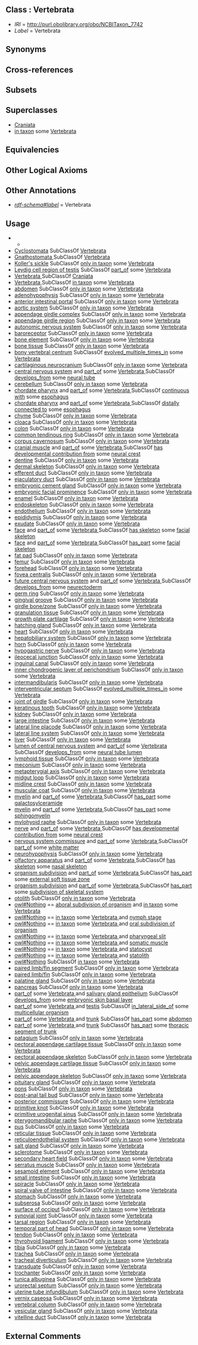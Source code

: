 
## Class : Vertebrata <Metazoa>

 * *IRI* = http://purl.obolibrary.org/obo/NCBITaxon_7742
 * *Label* = Vertebrata <Metazoa>

## Synonyms


## Cross-references


## Subsets


## Superclasses

 * [Craniata <chordata>](../../NCBITaxon/93/NCBITaxon_89593.md)
 * [in taxon](../../RO/62/RO_0002162.md) some [Vertebrata <Metazoa>](../../NCBITaxon/42/NCBITaxon_7742.md)

## Equivalencies


## Other Logical Axioms


## Other Annotations

 * *[rdf-schema#label](../../el/rdf-schema#label.md)* = Vertebrata <Metazoa>

## Usage

 * -
 * [Cyclostomata](../../NCBITaxon/29/NCBITaxon_1476529.md) SubClassOf [Vertebrata <Metazoa>](../../NCBITaxon/42/NCBITaxon_7742.md)
 * [Gnathostomata <vertebrate>](../../NCBITaxon/76/NCBITaxon_7776.md) SubClassOf [Vertebrata <Metazoa>](../../NCBITaxon/42/NCBITaxon_7742.md)
 * [Koller's sickle](../../UBERON/88/UBERON_0009888.md) SubClassOf [only in taxon](../../RO/60/RO_0002160.md) some [Vertebrata <Metazoa>](../../NCBITaxon/42/NCBITaxon_7742.md)
 * [Leydig cell region of testis](../../UBERON/12/UBERON_0005212.md) SubClassOf [part_of](../../BFO/50/BFO_0000050.md) some [Vertebrata <Metazoa>](../../NCBITaxon/42/NCBITaxon_7742.md)
 * [Vertebrata <Metazoa>](../../NCBITaxon/42/NCBITaxon_7742.md) SubClassOf [Craniata <chordata>](../../NCBITaxon/93/NCBITaxon_89593.md)
 * [Vertebrata <Metazoa>](../../NCBITaxon/42/NCBITaxon_7742.md) SubClassOf [in taxon](../../RO/62/RO_0002162.md) some [Vertebrata <Metazoa>](../../NCBITaxon/42/NCBITaxon_7742.md)
 * [abdomen](../../UBERON/16/UBERON_0000916.md) SubClassOf [only in taxon](../../RO/60/RO_0002160.md) some [Vertebrata <Metazoa>](../../NCBITaxon/42/NCBITaxon_7742.md)
 * [adenohypophysis](../../UBERON/96/UBERON_0002196.md) SubClassOf [only in taxon](../../RO/60/RO_0002160.md) some [Vertebrata <Metazoa>](../../NCBITaxon/42/NCBITaxon_7742.md)
 * [anterior intestinal portal](../../UBERON/90/UBERON_0009890.md) SubClassOf [only in taxon](../../RO/60/RO_0002160.md) some [Vertebrata <Metazoa>](../../NCBITaxon/42/NCBITaxon_7742.md)
 * [aortic system](../../UBERON/91/UBERON_0010191.md) SubClassOf [only in taxon](../../RO/60/RO_0002160.md) some [Vertebrata <Metazoa>](../../NCBITaxon/42/NCBITaxon_7742.md)
 * [appendage girdle complex](../../UBERON/07/UBERON_0010707.md) SubClassOf [only in taxon](../../RO/60/RO_0002160.md) some [Vertebrata <Metazoa>](../../NCBITaxon/42/NCBITaxon_7742.md)
 * [appendage girdle region](../../UBERON/23/UBERON_0007823.md) SubClassOf [only in taxon](../../RO/60/RO_0002160.md) some [Vertebrata <Metazoa>](../../NCBITaxon/42/NCBITaxon_7742.md)
 * [autonomic nervous system](../../UBERON/10/UBERON_0002410.md) SubClassOf [only in taxon](../../RO/60/RO_0002160.md) some [Vertebrata <Metazoa>](../../NCBITaxon/42/NCBITaxon_7742.md)
 * [baroreceptor](../../UBERON/19/UBERON_0004019.md) SubClassOf [only in taxon](../../RO/60/RO_0002160.md) some [Vertebrata <Metazoa>](../../NCBITaxon/42/NCBITaxon_7742.md)
 * [bone element](../../UBERON/74/UBERON_0001474.md) SubClassOf [only in taxon](../../RO/60/RO_0002160.md) some [Vertebrata <Metazoa>](../../NCBITaxon/42/NCBITaxon_7742.md)
 * [bone tissue](../../UBERON/81/UBERON_0002481.md) SubClassOf [only in taxon](../../RO/60/RO_0002160.md) some [Vertebrata <Metazoa>](../../NCBITaxon/42/NCBITaxon_7742.md)
 * [bony vertebral centrum](../../UBERON/75/UBERON_0001075.md) SubClassOf [evolved_multiple_times_in](../../core#evolved/in/core#evolved_multiple_times_in.md) some [Vertebrata <Metazoa>](../../NCBITaxon/42/NCBITaxon_7742.md)
 * [cartilaginous neurocranium](../../UBERON/61/UBERON_0004761.md) SubClassOf [only in taxon](../../RO/60/RO_0002160.md) some [Vertebrata <Metazoa>](../../NCBITaxon/42/NCBITaxon_7742.md)
 * [central nervous system](../../UBERON/17/UBERON_0001017.md) and [part_of](../../BFO/50/BFO_0000050.md) some [Vertebrata <Metazoa>](../../NCBITaxon/42/NCBITaxon_7742.md) SubClassOf [develops_from](../../RO/02/RO_0002202.md) some [neural tube](../../UBERON/49/UBERON_0001049.md)
 * [cerebellum](../../UBERON/37/UBERON_0002037.md) SubClassOf [only in taxon](../../RO/60/RO_0002160.md) some [Vertebrata <Metazoa>](../../NCBITaxon/42/NCBITaxon_7742.md)
 * [chordate pharynx](../../UBERON/42/UBERON_0001042.md) and [part_of](../../BFO/50/BFO_0000050.md) some [Vertebrata <Metazoa>](../../NCBITaxon/42/NCBITaxon_7742.md) SubClassOf [continuous with](../../RO/50/RO_0002150.md) some [esophagus](../../UBERON/43/UBERON_0001043.md)
 * [chordate pharynx](../../UBERON/42/UBERON_0001042.md) and [part_of](../../BFO/50/BFO_0000050.md) some [Vertebrata <Metazoa>](../../NCBITaxon/42/NCBITaxon_7742.md) SubClassOf [distally connected to](../../core#distally/to/core#distally_connected_to.md) some [esophagus](../../UBERON/43/UBERON_0001043.md)
 * [chyme](../../UBERON/10/UBERON_0000910.md) SubClassOf [only in taxon](../../RO/60/RO_0002160.md) some [Vertebrata <Metazoa>](../../NCBITaxon/42/NCBITaxon_7742.md)
 * [cloaca](../../UBERON/62/UBERON_0000162.md) SubClassOf [only in taxon](../../RO/60/RO_0002160.md) some [Vertebrata <Metazoa>](../../NCBITaxon/42/NCBITaxon_7742.md)
 * [colon](../../UBERON/55/UBERON_0001155.md) SubClassOf [only in taxon](../../RO/60/RO_0002160.md) some [Vertebrata <Metazoa>](../../NCBITaxon/42/NCBITaxon_7742.md)
 * [common tendinous ring](../../UBERON/96/UBERON_0014796.md) SubClassOf [only in taxon](../../RO/60/RO_0002160.md) some [Vertebrata <Metazoa>](../../NCBITaxon/42/NCBITaxon_7742.md)
 * [corpus cavernosum](../../UBERON/09/UBERON_0006609.md) SubClassOf [only in taxon](../../RO/60/RO_0002160.md) some [Vertebrata <Metazoa>](../../NCBITaxon/42/NCBITaxon_7742.md)
 * [cranial muscle](../../UBERON/76/UBERON_0002376.md) and [part_of](../../BFO/50/BFO_0000050.md) some [Vertebrata <Metazoa>](../../NCBITaxon/42/NCBITaxon_7742.md) SubClassOf [has developmental contribution from](../../RO/54/RO_0002254.md) some [neural crest](../../UBERON/42/UBERON_0002342.md)
 * [dentine](../../UBERON/51/UBERON_0001751.md) SubClassOf [only in taxon](../../RO/60/RO_0002160.md) some [Vertebrata <Metazoa>](../../NCBITaxon/42/NCBITaxon_7742.md)
 * [dermal skeleton](../../UBERON/64/UBERON_0010364.md) SubClassOf [only in taxon](../../RO/60/RO_0002160.md) some [Vertebrata <Metazoa>](../../NCBITaxon/42/NCBITaxon_7742.md)
 * [efferent duct](../../UBERON/46/UBERON_0006946.md) SubClassOf [only in taxon](../../RO/60/RO_0002160.md) some [Vertebrata <Metazoa>](../../NCBITaxon/42/NCBITaxon_7742.md)
 * [ejaculatory duct](../../UBERON/99/UBERON_0000999.md) SubClassOf [only in taxon](../../RO/60/RO_0002160.md) some [Vertebrata <Metazoa>](../../NCBITaxon/42/NCBITaxon_7742.md)
 * [embryonic cement gland](../../UBERON/93/UBERON_0005093.md) SubClassOf [only in taxon](../../RO/60/RO_0002160.md) some [Vertebrata <Metazoa>](../../NCBITaxon/42/NCBITaxon_7742.md)
 * [embryonic facial prominence](../../UBERON/14/UBERON_0012314.md) SubClassOf [only in taxon](../../RO/60/RO_0002160.md) some [Vertebrata <Metazoa>](../../NCBITaxon/42/NCBITaxon_7742.md)
 * [enamel](../../UBERON/52/UBERON_0001752.md) SubClassOf [only in taxon](../../RO/60/RO_0002160.md) some [Vertebrata <Metazoa>](../../NCBITaxon/42/NCBITaxon_7742.md)
 * [endoskeleton](../../UBERON/62/UBERON_0010362.md) SubClassOf [only in taxon](../../RO/60/RO_0002160.md) some [Vertebrata <Metazoa>](../../NCBITaxon/42/NCBITaxon_7742.md)
 * [endothelium](../../UBERON/86/UBERON_0001986.md) SubClassOf [only in taxon](../../RO/60/RO_0002160.md) some [Vertebrata <Metazoa>](../../NCBITaxon/42/NCBITaxon_7742.md)
 * [epididymis](../../UBERON/01/UBERON_0001301.md) SubClassOf [only in taxon](../../RO/60/RO_0002160.md) some [Vertebrata <Metazoa>](../../NCBITaxon/42/NCBITaxon_7742.md)
 * [exudate](../../UBERON/80/UBERON_0007780.md) SubClassOf [only in taxon](../../RO/60/RO_0002160.md) some [Vertebrata <Metazoa>](../../NCBITaxon/42/NCBITaxon_7742.md)
 * [face](../../UBERON/56/UBERON_0001456.md) and [part_of](../../BFO/50/BFO_0000050.md) some [Vertebrata <Metazoa>](../../NCBITaxon/42/NCBITaxon_7742.md) SubClassOf [has skeleton](../../RO/51/RO_0002551.md) some [facial skeleton](../../UBERON/56/UBERON_0011156.md)
 * [face](../../UBERON/56/UBERON_0001456.md) and [part_of](../../BFO/50/BFO_0000050.md) some [Vertebrata <Metazoa>](../../NCBITaxon/42/NCBITaxon_7742.md) SubClassOf [has_part](../../BFO/51/BFO_0000051.md) some [facial skeleton](../../UBERON/56/UBERON_0011156.md)
 * [fat pad](../../UBERON/16/UBERON_0003916.md) SubClassOf [only in taxon](../../RO/60/RO_0002160.md) some [Vertebrata <Metazoa>](../../NCBITaxon/42/NCBITaxon_7742.md)
 * [femur](../../UBERON/81/UBERON_0000981.md) SubClassOf [only in taxon](../../RO/60/RO_0002160.md) some [Vertebrata <Metazoa>](../../NCBITaxon/42/NCBITaxon_7742.md)
 * [forehead](../../UBERON/00/UBERON_0008200.md) SubClassOf [only in taxon](../../RO/60/RO_0002160.md) some [Vertebrata <Metazoa>](../../NCBITaxon/42/NCBITaxon_7742.md)
 * [fovea centralis](../../UBERON/86/UBERON_0001786.md) SubClassOf [only in taxon](../../RO/60/RO_0002160.md) some [Vertebrata <Metazoa>](../../NCBITaxon/42/NCBITaxon_7742.md)
 * [future central nervous system](../../UBERON/79/UBERON_0016879.md) and [part_of](../../BFO/50/BFO_0000050.md) some [Vertebrata <Metazoa>](../../NCBITaxon/42/NCBITaxon_7742.md) SubClassOf [develops_from](../../RO/02/RO_0002202.md) some [neurectoderm](../../UBERON/46/UBERON_0002346.md)
 * [germ ring](../../UBERON/41/UBERON_0002541.md) SubClassOf [only in taxon](../../RO/60/RO_0002160.md) some [Vertebrata <Metazoa>](../../NCBITaxon/42/NCBITaxon_7742.md)
 * [gingival groove](../../UBERON/05/UBERON_0008805.md) SubClassOf [only in taxon](../../RO/60/RO_0002160.md) some [Vertebrata <Metazoa>](../../NCBITaxon/42/NCBITaxon_7742.md)
 * [girdle bone/zone](../../UBERON/28/UBERON_0007828.md) SubClassOf [only in taxon](../../RO/60/RO_0002160.md) some [Vertebrata <Metazoa>](../../NCBITaxon/42/NCBITaxon_7742.md)
 * [granulation tissue](../../UBERON/11/UBERON_0010211.md) SubClassOf [only in taxon](../../RO/60/RO_0002160.md) some [Vertebrata <Metazoa>](../../NCBITaxon/42/NCBITaxon_7742.md)
 * [growth plate cartilage](../../UBERON/29/UBERON_0004129.md) SubClassOf [only in taxon](../../RO/60/RO_0002160.md) some [Vertebrata <Metazoa>](../../NCBITaxon/42/NCBITaxon_7742.md)
 * [hatching gland](../../UBERON/38/UBERON_0002538.md) SubClassOf [only in taxon](../../RO/60/RO_0002160.md) some [Vertebrata <Metazoa>](../../NCBITaxon/42/NCBITaxon_7742.md)
 * [heart](../../UBERON/48/UBERON_0000948.md) SubClassOf [only in taxon](../../RO/60/RO_0002160.md) some [Vertebrata <Metazoa>](../../NCBITaxon/42/NCBITaxon_7742.md)
 * [hepatobiliary system](../../UBERON/23/UBERON_0002423.md) SubClassOf [only in taxon](../../RO/60/RO_0002160.md) some [Vertebrata <Metazoa>](../../NCBITaxon/42/NCBITaxon_7742.md)
 * [horn](../../UBERON/67/UBERON_0006967.md) SubClassOf [only in taxon](../../RO/60/RO_0002160.md) some [Vertebrata <Metazoa>](../../NCBITaxon/42/NCBITaxon_7742.md)
 * [hypogastric nerve](../../UBERON/03/UBERON_0005303.md) SubClassOf [only in taxon](../../RO/60/RO_0002160.md) some [Vertebrata <Metazoa>](../../NCBITaxon/42/NCBITaxon_7742.md)
 * [ileocecal junction](../../UBERON/73/UBERON_0001073.md) SubClassOf [only in taxon](../../RO/60/RO_0002160.md) some [Vertebrata <Metazoa>](../../NCBITaxon/42/NCBITaxon_7742.md)
 * [inguinal canal](../../UBERON/02/UBERON_0003702.md) SubClassOf [only in taxon](../../RO/60/RO_0002160.md) some [Vertebrata <Metazoa>](../../NCBITaxon/42/NCBITaxon_7742.md)
 * [inner chondrogenic layer of perichondrium](../../UBERON/04/UBERON_0008304.md) SubClassOf [only in taxon](../../RO/60/RO_0002160.md) some [Vertebrata <Metazoa>](../../NCBITaxon/42/NCBITaxon_7742.md)
 * [intermandibularis](../../UBERON/31/UBERON_0010931.md) SubClassOf [only in taxon](../../RO/60/RO_0002160.md) some [Vertebrata <Metazoa>](../../NCBITaxon/42/NCBITaxon_7742.md)
 * [interventricular septum](../../UBERON/94/UBERON_0002094.md) SubClassOf [evolved_multiple_times_in](../../core#evolved/in/core#evolved_multiple_times_in.md) some [Vertebrata <Metazoa>](../../NCBITaxon/42/NCBITaxon_7742.md)
 * [joint of girdle](../../UBERON/14/UBERON_0008114.md) SubClassOf [only in taxon](../../RO/60/RO_0002160.md) some [Vertebrata <Metazoa>](../../NCBITaxon/42/NCBITaxon_7742.md)
 * [keratinous tooth](../../UBERON/94/UBERON_0010894.md) SubClassOf [only in taxon](../../RO/60/RO_0002160.md) some [Vertebrata <Metazoa>](../../NCBITaxon/42/NCBITaxon_7742.md)
 * [kidney](../../UBERON/13/UBERON_0002113.md) SubClassOf [only in taxon](../../RO/60/RO_0002160.md) some [Vertebrata <Metazoa>](../../NCBITaxon/42/NCBITaxon_7742.md)
 * [large intestine](../../UBERON/59/UBERON_0000059.md) SubClassOf [only in taxon](../../RO/60/RO_0002160.md) some [Vertebrata <Metazoa>](../../NCBITaxon/42/NCBITaxon_7742.md)
 * [lateral line placode](../../UBERON/28/UBERON_0009128.md) SubClassOf [only in taxon](../../RO/60/RO_0002160.md) some [Vertebrata <Metazoa>](../../NCBITaxon/42/NCBITaxon_7742.md)
 * [lateral line system](../../UBERON/40/UBERON_0002540.md) SubClassOf [only in taxon](../../RO/60/RO_0002160.md) some [Vertebrata <Metazoa>](../../NCBITaxon/42/NCBITaxon_7742.md)
 * [liver](../../UBERON/07/UBERON_0002107.md) SubClassOf [only in taxon](../../RO/60/RO_0002160.md) some [Vertebrata <Metazoa>](../../NCBITaxon/42/NCBITaxon_7742.md)
 * [lumen of central nervous system](../../UBERON/61/UBERON_0002561.md) and [part_of](../../BFO/50/BFO_0000050.md) some [Vertebrata <Metazoa>](../../NCBITaxon/42/NCBITaxon_7742.md) SubClassOf [develops_from](../../RO/02/RO_0002202.md) some [neural tube lumen](../../UBERON/42/UBERON_0003842.md)
 * [lymphoid tissue](../../UBERON/44/UBERON_0001744.md) SubClassOf [only in taxon](../../RO/60/RO_0002160.md) some [Vertebrata <Metazoa>](../../NCBITaxon/42/NCBITaxon_7742.md)
 * [meconium](../../UBERON/09/UBERON_0007109.md) SubClassOf [only in taxon](../../RO/60/RO_0002160.md) some [Vertebrata <Metazoa>](../../NCBITaxon/42/NCBITaxon_7742.md)
 * [metapterygial axis](../../UBERON/79/UBERON_0012079.md) SubClassOf [only in taxon](../../RO/60/RO_0002160.md) some [Vertebrata <Metazoa>](../../NCBITaxon/42/NCBITaxon_7742.md)
 * [midgut loop](../../UBERON/98/UBERON_0011698.md) SubClassOf [only in taxon](../../RO/60/RO_0002160.md) some [Vertebrata <Metazoa>](../../NCBITaxon/42/NCBITaxon_7742.md)
 * [midline crest](../../UBERON/09/UBERON_1000009.md) SubClassOf [only in taxon](../../RO/60/RO_0002160.md) some [Vertebrata <Metazoa>](../../NCBITaxon/42/NCBITaxon_7742.md)
 * [muscular coat](../../UBERON/60/UBERON_0006660.md) SubClassOf [only in taxon](../../RO/60/RO_0002160.md) some [Vertebrata <Metazoa>](../../NCBITaxon/42/NCBITaxon_7742.md)
 * [myelin](../../UBERON/45/UBERON_0000345.md) and [part_of](../../BFO/50/BFO_0000050.md) some [Vertebrata <Metazoa>](../../NCBITaxon/42/NCBITaxon_7742.md) SubClassOf [has_part](../../BFO/51/BFO_0000051.md) some [galactosylceramide](../../CHEBI/98/CHEBI_36498.md)
 * [myelin](../../UBERON/45/UBERON_0000345.md) and [part_of](../../BFO/50/BFO_0000050.md) some [Vertebrata <Metazoa>](../../NCBITaxon/42/NCBITaxon_7742.md) SubClassOf [has_part](../../BFO/51/BFO_0000051.md) some [sphingomyelin](../../CHEBI/83/CHEBI_64583.md)
 * [mylohyoid raphe](../../UBERON/50/UBERON_0011350.md) SubClassOf [only in taxon](../../RO/60/RO_0002160.md) some [Vertebrata <Metazoa>](../../NCBITaxon/42/NCBITaxon_7742.md)
 * [nerve](../../UBERON/21/UBERON_0001021.md) and [part_of](../../BFO/50/BFO_0000050.md) some [Vertebrata <Metazoa>](../../NCBITaxon/42/NCBITaxon_7742.md) SubClassOf [has developmental contribution from](../../RO/54/RO_0002254.md) some [neural crest](../../UBERON/42/UBERON_0002342.md)
 * [nervous system commissure](../../UBERON/20/UBERON_0001020.md) and [part_of](../../BFO/50/BFO_0000050.md) some [Vertebrata <Metazoa>](../../NCBITaxon/42/NCBITaxon_7742.md) SubClassOf [part_of](../../BFO/50/BFO_0000050.md) some [white matter](../../UBERON/16/UBERON_0002316.md)
 * [neurohypophysis](../../UBERON/98/UBERON_0002198.md) SubClassOf [only in taxon](../../RO/60/RO_0002160.md) some [Vertebrata <Metazoa>](../../NCBITaxon/42/NCBITaxon_7742.md)
 * [olfactory apparatus](../../UBERON/04/UBERON_0000004.md) and [part_of](../../BFO/50/BFO_0000050.md) some [Vertebrata <Metazoa>](../../NCBITaxon/42/NCBITaxon_7742.md) SubClassOf [has skeleton](../../RO/51/RO_0002551.md) some [nasal skeleton](../../UBERON/13/UBERON_0006813.md)
 * [organism subdivision](../../UBERON/75/UBERON_0000475.md) and [part_of](../../BFO/50/BFO_0000050.md) some [Vertebrata <Metazoa>](../../NCBITaxon/42/NCBITaxon_7742.md) SubClassOf [has_part](../../BFO/51/BFO_0000051.md) some [external soft tissue zone](../../UBERON/29/UBERON_0034929.md)
 * [organism subdivision](../../UBERON/75/UBERON_0000475.md) and [part_of](../../BFO/50/BFO_0000050.md) some [Vertebrata <Metazoa>](../../NCBITaxon/42/NCBITaxon_7742.md) SubClassOf [has_part](../../BFO/51/BFO_0000051.md) some [subdivision of skeletal system](../../UBERON/75/UBERON_0000075.md)
 * [otolith](../../UBERON/80/UBERON_0002280.md) SubClassOf [only in taxon](../../RO/60/RO_0002160.md) some [Vertebrata <Metazoa>](../../NCBITaxon/42/NCBITaxon_7742.md)
 * [owl#Nothing](../../ng/owl#Nothing.md) == [aboral subdivision of organism](../../UBERON/59/UBERON_0008259.md) and [in taxon](../../RO/62/RO_0002162.md) some [Vertebrata <Metazoa>](../../NCBITaxon/42/NCBITaxon_7742.md)
 * [owl#Nothing](../../ng/owl#Nothing.md) == [in taxon](../../RO/62/RO_0002162.md) some [Vertebrata <Metazoa>](../../NCBITaxon/42/NCBITaxon_7742.md) and [nymph stage](../../UBERON/05/UBERON_0014405.md)
 * [owl#Nothing](../../ng/owl#Nothing.md) == [in taxon](../../RO/62/RO_0002162.md) some [Vertebrata <Metazoa>](../../NCBITaxon/42/NCBITaxon_7742.md) and [oral subdivision of organism](../../UBERON/58/UBERON_0008258.md)
 * [owl#Nothing](../../ng/owl#Nothing.md) == [in taxon](../../RO/62/RO_0002162.md) some [Vertebrata <Metazoa>](../../NCBITaxon/42/NCBITaxon_7742.md) and [pharyngeal slit](../../UBERON/15/UBERON_0008815.md)
 * [owl#Nothing](../../ng/owl#Nothing.md) == [in taxon](../../RO/62/RO_0002162.md) some [Vertebrata <Metazoa>](../../NCBITaxon/42/NCBITaxon_7742.md) and [somatic muscle](../../UBERON/95/UBERON_0014895.md)
 * [owl#Nothing](../../ng/owl#Nothing.md) == [in taxon](../../RO/62/RO_0002162.md) some [Vertebrata <Metazoa>](../../NCBITaxon/42/NCBITaxon_7742.md) and [statocyst](../../UBERON/83/UBERON_0006583.md)
 * [owl#Nothing](../../ng/owl#Nothing.md) == [in taxon](../../RO/62/RO_0002162.md) some [Vertebrata <Metazoa>](../../NCBITaxon/42/NCBITaxon_7742.md) and [statolith](../../UBERON/82/UBERON_0006582.md)
 * [owl#Nothing](../../ng/owl#Nothing.md) SubClassOf [in taxon](../../RO/62/RO_0002162.md) some [Vertebrata <Metazoa>](../../NCBITaxon/42/NCBITaxon_7742.md)
 * [paired limb/fin segment](../../UBERON/38/UBERON_0010538.md) SubClassOf [only in taxon](../../RO/60/RO_0002160.md) some [Vertebrata <Metazoa>](../../NCBITaxon/42/NCBITaxon_7742.md)
 * [paired limb/fin](../../UBERON/08/UBERON_0004708.md) SubClassOf [only in taxon](../../RO/60/RO_0002160.md) some [Vertebrata <Metazoa>](../../NCBITaxon/42/NCBITaxon_7742.md)
 * [palatine gland](../../UBERON/47/UBERON_0002447.md) SubClassOf [only in taxon](../../RO/60/RO_0002160.md) some [Vertebrata <Metazoa>](../../NCBITaxon/42/NCBITaxon_7742.md)
 * [pancreas](../../UBERON/64/UBERON_0001264.md) SubClassOf [only in taxon](../../RO/60/RO_0002160.md) some [Vertebrata <Metazoa>](../../NCBITaxon/42/NCBITaxon_7742.md)
 * [part_of](../../BFO/50/BFO_0000050.md) some [Vertebrata <Metazoa>](../../NCBITaxon/42/NCBITaxon_7742.md) and [salivary gland epithelium](../../UBERON/09/UBERON_0004809.md) SubClassOf [develops_from](../../RO/02/RO_0002202.md) some [embryonic skin basal layer](../../UBERON/72/UBERON_0011272.md)
 * [part_of](../../BFO/50/BFO_0000050.md) some [Vertebrata <Metazoa>](../../NCBITaxon/42/NCBITaxon_7742.md) and [testis](../../UBERON/73/UBERON_0000473.md) SubClassOf [in_lateral_side_of](../../BSPO/26/BSPO_0000126.md) some [multicellular organism](../../UBERON/68/UBERON_0000468.md)
 * [part_of](../../BFO/50/BFO_0000050.md) some [Vertebrata <Metazoa>](../../NCBITaxon/42/NCBITaxon_7742.md) and [trunk](../../UBERON/00/UBERON_0002100.md) SubClassOf [has_part](../../BFO/51/BFO_0000051.md) some [abdomen](../../UBERON/16/UBERON_0000916.md)
 * [part_of](../../BFO/50/BFO_0000050.md) some [Vertebrata <Metazoa>](../../NCBITaxon/42/NCBITaxon_7742.md) and [trunk](../../UBERON/00/UBERON_0002100.md) SubClassOf [has_part](../../BFO/51/BFO_0000051.md) some [thoracic segment of trunk](../../UBERON/15/UBERON_0000915.md)
 * [patagium](../../UBERON/56/UBERON_0010856.md) SubClassOf [only in taxon](../../RO/60/RO_0002160.md) some [Vertebrata <Metazoa>](../../NCBITaxon/42/NCBITaxon_7742.md)
 * [pectoral appendage cartilage tissue](../../UBERON/90/UBERON_0007390.md) SubClassOf [only in taxon](../../RO/60/RO_0002160.md) some [Vertebrata <Metazoa>](../../NCBITaxon/42/NCBITaxon_7742.md)
 * [pectoral appendage skeleton](../../UBERON/72/UBERON_0007272.md) SubClassOf [only in taxon](../../RO/60/RO_0002160.md) some [Vertebrata <Metazoa>](../../NCBITaxon/42/NCBITaxon_7742.md)
 * [pelvic appendage cartilage tissue](../../UBERON/91/UBERON_0007391.md) SubClassOf [only in taxon](../../RO/60/RO_0002160.md) some [Vertebrata <Metazoa>](../../NCBITaxon/42/NCBITaxon_7742.md)
 * [pelvic appendage skeleton](../../UBERON/73/UBERON_0007273.md) SubClassOf [only in taxon](../../RO/60/RO_0002160.md) some [Vertebrata <Metazoa>](../../NCBITaxon/42/NCBITaxon_7742.md)
 * [pituitary gland](../../UBERON/07/UBERON_0000007.md) SubClassOf [only in taxon](../../RO/60/RO_0002160.md) some [Vertebrata <Metazoa>](../../NCBITaxon/42/NCBITaxon_7742.md)
 * [pons](../../UBERON/88/UBERON_0000988.md) SubClassOf [only in taxon](../../RO/60/RO_0002160.md) some [Vertebrata <Metazoa>](../../NCBITaxon/42/NCBITaxon_7742.md)
 * [post-anal tail bud](../../UBERON/33/UBERON_0002533.md) SubClassOf [only in taxon](../../RO/60/RO_0002160.md) some [Vertebrata <Metazoa>](../../NCBITaxon/42/NCBITaxon_7742.md)
 * [posterior commissure](../../UBERON/36/UBERON_0000936.md) SubClassOf [only in taxon](../../RO/60/RO_0002160.md) some [Vertebrata <Metazoa>](../../NCBITaxon/42/NCBITaxon_7742.md)
 * [primitive knot](../../UBERON/62/UBERON_0003062.md) SubClassOf [only in taxon](../../RO/60/RO_0002160.md) some [Vertebrata <Metazoa>](../../NCBITaxon/42/NCBITaxon_7742.md)
 * [primitive urogenital sinus](../../UBERON/64/UBERON_0000164.md) SubClassOf [only in taxon](../../RO/60/RO_0002160.md) some [Vertebrata <Metazoa>](../../NCBITaxon/42/NCBITaxon_7742.md)
 * [pterygomandibular raphe](../../UBERON/49/UBERON_0011349.md) SubClassOf [only in taxon](../../RO/60/RO_0002160.md) some [Vertebrata <Metazoa>](../../NCBITaxon/42/NCBITaxon_7742.md)
 * [pus](../../UBERON/77/UBERON_0000177.md) SubClassOf [only in taxon](../../RO/60/RO_0002160.md) some [Vertebrata <Metazoa>](../../NCBITaxon/42/NCBITaxon_7742.md)
 * [reticular tissue](../../UBERON/04/UBERON_0006804.md) SubClassOf [only in taxon](../../RO/60/RO_0002160.md) some [Vertebrata <Metazoa>](../../NCBITaxon/42/NCBITaxon_7742.md)
 * [reticuloendothelial system](../../UBERON/63/UBERON_0000363.md) SubClassOf [only in taxon](../../RO/60/RO_0002160.md) some [Vertebrata <Metazoa>](../../NCBITaxon/42/NCBITaxon_7742.md)
 * [salt gland](../../UBERON/58/UBERON_0004758.md) SubClassOf [only in taxon](../../RO/60/RO_0002160.md) some [Vertebrata <Metazoa>](../../NCBITaxon/42/NCBITaxon_7742.md)
 * [sclerotome](../../UBERON/89/UBERON_0003089.md) SubClassOf [only in taxon](../../RO/60/RO_0002160.md) some [Vertebrata <Metazoa>](../../NCBITaxon/42/NCBITaxon_7742.md)
 * [secondary heart field](../../UBERON/89/UBERON_0009889.md) SubClassOf [only in taxon](../../RO/60/RO_0002160.md) some [Vertebrata <Metazoa>](../../NCBITaxon/42/NCBITaxon_7742.md)
 * [serratus muscle](../../UBERON/35/UBERON_0014835.md) SubClassOf [only in taxon](../../RO/60/RO_0002160.md) some [Vertebrata <Metazoa>](../../NCBITaxon/42/NCBITaxon_7742.md)
 * [sesamoid element](../../UBERON/31/UBERON_0013631.md) SubClassOf [only in taxon](../../RO/60/RO_0002160.md) some [Vertebrata <Metazoa>](../../NCBITaxon/42/NCBITaxon_7742.md)
 * [small intestine](../../UBERON/08/UBERON_0002108.md) SubClassOf [only in taxon](../../RO/60/RO_0002160.md) some [Vertebrata <Metazoa>](../../NCBITaxon/42/NCBITaxon_7742.md)
 * [spiracle](../../UBERON/19/UBERON_0010019.md) SubClassOf [only in taxon](../../RO/60/RO_0002160.md) some [Vertebrata <Metazoa>](../../NCBITaxon/42/NCBITaxon_7742.md)
 * [spiral valve of intestine](../../UBERON/16/UBERON_0010016.md) SubClassOf [only in taxon](../../RO/60/RO_0002160.md) some [Vertebrata <Metazoa>](../../NCBITaxon/42/NCBITaxon_7742.md)
 * [stomach](../../UBERON/45/UBERON_0000945.md) SubClassOf [only in taxon](../../RO/60/RO_0002160.md) some [Vertebrata <Metazoa>](../../NCBITaxon/42/NCBITaxon_7742.md)
 * [subserosa](../../UBERON/75/UBERON_0012375.md) SubClassOf [only in taxon](../../RO/60/RO_0002160.md) some [Vertebrata <Metazoa>](../../NCBITaxon/42/NCBITaxon_7742.md)
 * [surface of occiput](../../UBERON/54/UBERON_0006054.md) SubClassOf [only in taxon](../../RO/60/RO_0002160.md) some [Vertebrata <Metazoa>](../../NCBITaxon/42/NCBITaxon_7742.md)
 * [synovial joint](../../UBERON/17/UBERON_0002217.md) SubClassOf [only in taxon](../../RO/60/RO_0002160.md) some [Vertebrata <Metazoa>](../../NCBITaxon/42/NCBITaxon_7742.md)
 * [tarsal region](../../UBERON/54/UBERON_0004454.md) SubClassOf [only in taxon](../../RO/60/RO_0002160.md) some [Vertebrata <Metazoa>](../../NCBITaxon/42/NCBITaxon_7742.md)
 * [temporal part of head](../../UBERON/51/UBERON_0003251.md) SubClassOf [only in taxon](../../RO/60/RO_0002160.md) some [Vertebrata <Metazoa>](../../NCBITaxon/42/NCBITaxon_7742.md)
 * [tendon](../../UBERON/43/UBERON_0000043.md) SubClassOf [only in taxon](../../RO/60/RO_0002160.md) some [Vertebrata <Metazoa>](../../NCBITaxon/42/NCBITaxon_7742.md)
 * [thyrohyoid ligament](../../UBERON/21/UBERON_0010921.md) SubClassOf [only in taxon](../../RO/60/RO_0002160.md) some [Vertebrata <Metazoa>](../../NCBITaxon/42/NCBITaxon_7742.md)
 * [tibia](../../UBERON/79/UBERON_0000979.md) SubClassOf [only in taxon](../../RO/60/RO_0002160.md) some [Vertebrata <Metazoa>](../../NCBITaxon/42/NCBITaxon_7742.md)
 * [trachea](../../UBERON/26/UBERON_0003126.md) SubClassOf [only in taxon](../../RO/60/RO_0002160.md) some [Vertebrata <Metazoa>](../../NCBITaxon/42/NCBITaxon_7742.md)
 * [tracheal diverticulum](../../UBERON/03/UBERON_0006303.md) SubClassOf [only in taxon](../../RO/60/RO_0002160.md) some [Vertebrata <Metazoa>](../../NCBITaxon/42/NCBITaxon_7742.md)
 * [transduate](../../UBERON/79/UBERON_0007779.md) SubClassOf [only in taxon](../../RO/60/RO_0002160.md) some [Vertebrata <Metazoa>](../../NCBITaxon/42/NCBITaxon_7742.md)
 * [trochanter](../../UBERON/80/UBERON_0000980.md) SubClassOf [only in taxon](../../RO/60/RO_0002160.md) some [Vertebrata <Metazoa>](../../NCBITaxon/42/NCBITaxon_7742.md)
 * [tunica albuginea](../../UBERON/10/UBERON_0006610.md) SubClassOf [only in taxon](../../RO/60/RO_0002160.md) some [Vertebrata <Metazoa>](../../NCBITaxon/42/NCBITaxon_7742.md)
 * [urorectal septum](../../UBERON/60/UBERON_0005760.md) SubClassOf [only in taxon](../../RO/60/RO_0002160.md) some [Vertebrata <Metazoa>](../../NCBITaxon/42/NCBITaxon_7742.md)
 * [uterine tube infundibulum](../../UBERON/84/UBERON_0003984.md) SubClassOf [only in taxon](../../RO/60/RO_0002160.md) some [Vertebrata <Metazoa>](../../NCBITaxon/42/NCBITaxon_7742.md)
 * [vernix caseosa](../../UBERON/08/UBERON_0007108.md) SubClassOf [only in taxon](../../RO/60/RO_0002160.md) some [Vertebrata <Metazoa>](../../NCBITaxon/42/NCBITaxon_7742.md)
 * [vertebral column](../../UBERON/30/UBERON_0001130.md) SubClassOf [only in taxon](../../RO/60/RO_0002160.md) some [Vertebrata <Metazoa>](../../NCBITaxon/42/NCBITaxon_7742.md)
 * [vesicular gland](../../UBERON/94/UBERON_0007194.md) SubClassOf [only in taxon](../../RO/60/RO_0002160.md) some [Vertebrata <Metazoa>](../../NCBITaxon/42/NCBITaxon_7742.md)
 * [vitelline duct](../../UBERON/05/UBERON_0007105.md) SubClassOf [only in taxon](../../RO/60/RO_0002160.md) some [Vertebrata <Metazoa>](../../NCBITaxon/42/NCBITaxon_7742.md)

## External Comments

